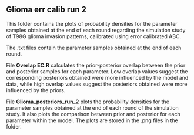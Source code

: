 ## Glioma err calib run 2 ## 
This folder contains the plots of probability densities for the parameter samples obtained at the end of each round regarding the simulation study of T98G glioma invasion patterns, calibrated using error calibrated ABC. 

The .txt files contain the parameter samples obtained at the end of each round. 

File **Overlap EC.R** calculates the prior-posterior overlap between the prior and posterior samples for each parameter. Low overlap values suggest the corresponding posteriors obtained were more influenced by the model and data, while high overlap values suggest the posteriors obtained were more influenced by the priors. 

File **Glioma_posteriors_run_2** plots the probability densities for the parameter samples obtained at the end of each round of the simulation study. It also plots the comparison between prior and posterior for each parameter within the model. The plots are stored in the .png files in the folder. 
